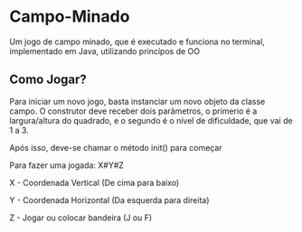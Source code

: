 # Campo-Minado
Um jogo de campo minado, que é executado e funciona no terminal, implementado em Java, utilizando princípos de OO

## Como Jogar?
Para iniciar um novo jogo, basta instanciar um novo objeto da classe campo.
O construtor deve receber dois parâmetros, o primerio é a largura/altura do quadrado, e o segundo é o nível de dificuldade, que vai de 1 a 3.

Após isso, deve-se chamar o método init() para começar

Para fazer uma jogada:
X#Y#Z 

X - Coordenada Vertical (De cima para baixo)

Y - Coordenada Horizontal (Da esquerda para direita)

Z - Jogar ou colocar bandeira (J ou F) 
